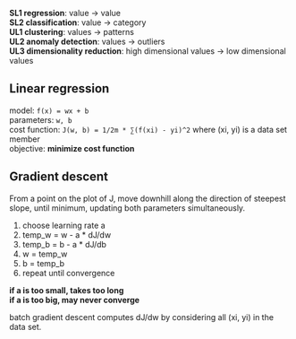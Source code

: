 **SL1 regression**: value -> value  
**SL2 classification**: value -> category  
**UL1 clustering**: values -> patterns  
**UL2 anomaly detection**: values -> outliers  
**UL3 dimensionality reduction**: high dimensional values -> low dimensional values  

## Linear regression
model: `f(x) = wx + b`  
parameters: `w, b`  
cost function: `J(w, b) = 1/2m * ∑(f(xi) - yi)^2` where (xi, yi) is a data set member  
objective: **minimize cost function**

## Gradient descent
From a point on the plot of J, move downhill along the direction of steepest slope, until minimum, updating both parameters simultaneously.  
1. choose learning rate a
2. temp_w = w - a * dJ/dw
3. temp_b = b - a * dJ/db
4. w = temp_w
5. b = temp_b
6. repeat until convergence

**if a is too small, takes too long**  
**if a is too big, may never converge**  

batch gradient descent computes dJ/dw by considering all (xi, yi) in the data set.